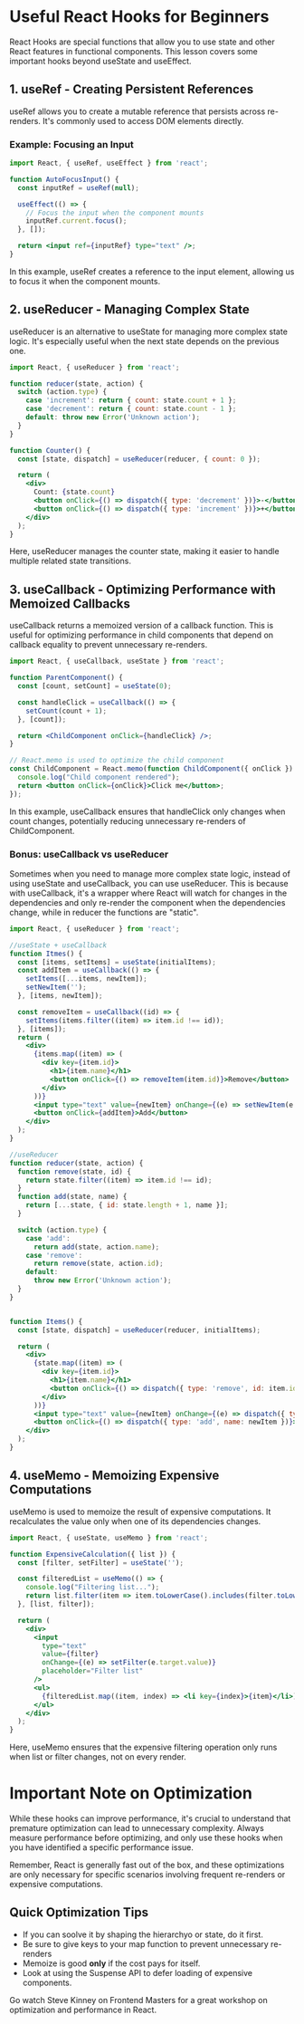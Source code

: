 # Useful React Hooks for Beginners

React Hooks are special functions that allow you to use state and other React features in functional components. This lesson covers some important hooks beyond useState and useEffect.

## 1. useRef - Creating Persistent References

useRef allows you to create a mutable reference that persists across re-renders. It's commonly used to access DOM elements directly.

### Example: Focusing an Input

```jsx
import React, { useRef, useEffect } from 'react';

function AutoFocusInput() {
  const inputRef = useRef(null);

  useEffect(() => {
    // Focus the input when the component mounts
    inputRef.current.focus();
  }, []);

  return <input ref={inputRef} type="text" />;
}

```
In this example, useRef creates a reference to the input element, allowing us to focus it when the component mounts.

## 2. useReducer - Managing Complex State

useReducer is an alternative to useState for managing more complex state logic. It's especially useful when the next state depends on the previous one.

```jsx
import React, { useReducer } from 'react';

function reducer(state, action) {
  switch (action.type) {
    case 'increment': return { count: state.count + 1 };
    case 'decrement': return { count: state.count - 1 };
    default: throw new Error('Unknown action');
  }
}

function Counter() {
  const [state, dispatch] = useReducer(reducer, { count: 0 });

  return (
    <div>
      Count: {state.count}
      <button onClick={() => dispatch({ type: 'decrement' })}>-</button>
      <button onClick={() => dispatch({ type: 'increment' })}>+</button>
    </div>
  );
}
```

Here, useReducer manages the counter state, making it easier to handle multiple related state transitions.

## 3. useCallback - Optimizing Performance with Memoized Callbacks

useCallback returns a memoized version of a callback function. This is useful for optimizing performance in child components that depend on callback equality to prevent unnecessary re-renders.

```jsx
import React, { useCallback, useState } from 'react';

function ParentComponent() {
  const [count, setCount] = useState(0);

  const handleClick = useCallback(() => {
    setCount(count + 1);
  }, [count]);

  return <ChildComponent onClick={handleClick} />;
}

// React.memo is used to optimize the child component
const ChildComponent = React.memo(function ChildComponent({ onClick }) {
  console.log("Child component rendered");
  return <button onClick={onClick}>Click me</button>;
});
```
In this example, useCallback ensures that handleClick only changes when count changes, potentially reducing unnecessary re-renders of ChildComponent.

### Bonus: useCallback vs useReducer

Sometimes when you need to manage more complex state logic, instead of using useState and useCallback, you can use useReducer. This is because with useCallback, it's a wrapper where React will watch for changes in the dependencies and only re-render the component when the dependencies change, while in reducer the functions are "static".

```jsx
import React, { useReducer } from 'react';

//useState + useCallback
function Itmes() {
  const [items, setItems] = useState(initialItems);
  const addItem = useCallback(() => {
    setItems([...items, newItem]);
    setNewItem('');
  }, [items, newItem]);

  const removeItem = useCallback((id) => {
    setItems(items.filter((item) => item.id !== id));
  }, [items]);
  return (
    <div>
      {items.map((item) => (
        <div key={item.id}>
          <h1>{item.name}</h1>
          <button onClick={() => removeItem(item.id)}>Remove</button>
        </div>
      ))}
      <input type="text" value={newItem} onChange={(e) => setNewItem(e.target.value)} />
      <button onClick={addItem}>Add</button>
    </div>
  );
}

//useReducer
function reducer(state, action) {
  function remove(state, id) {
    return state.filter((item) => item.id !== id);
  }
  function add(state, name) {
    return [...state, { id: state.length + 1, name }];
  }

  switch (action.type) {
    case 'add':
      return add(state, action.name);
    case 'remove':
      return remove(state, action.id);
    default:
      throw new Error('Unknown action');
  }
}


function Items() {
  const [state, dispatch] = useReducer(reducer, initialItems);

  return (
    <div>
      {state.map((item) => (
        <div key={item.id}>
          <h1>{item.name}</h1>
          <button onClick={() => dispatch({ type: 'remove', id: item.id })}>Remove</button>
        </div>
      ))}
      <input type="text" value={newItem} onChange={(e) => dispatch({ type: 'add', name: e.target.value })} />
      <button onClick={() => dispatch({ type: 'add', name: newItem })}>Add</button>
    </div>
  );
}
```

## 4. useMemo - Memoizing Expensive Computations

useMemo is used to memoize the result of expensive computations. It recalculates the value only when one of its dependencies changes.

```jsx
import React, { useState, useMemo } from 'react';

function ExpensiveCalculation({ list }) {
  const [filter, setFilter] = useState('');

  const filteredList = useMemo(() => {
    console.log("Filtering list...");
    return list.filter(item => item.toLowerCase().includes(filter.toLowerCase()));
  }, [list, filter]);

  return (
    <div>
      <input
        type="text"
        value={filter}
        onChange={(e) => setFilter(e.target.value)}
        placeholder="Filter list"
      />
      <ul>
        {filteredList.map((item, index) => <li key={index}>{item}</li>)}
      </ul>
    </div>
  );
}
```
Here, useMemo ensures that the expensive filtering operation only runs when list or filter changes, not on every render.

# Important Note on Optimization

While these hooks can improve performance, it's crucial to understand that premature optimization can lead to unnecessary complexity. Always measure performance before optimizing, and only use these hooks when you have identified a specific performance issue.

Remember, React is generally fast out of the box, and these optimizations are only necessary for specific scenarios involving frequent re-renders or expensive computations.

## Quick Optimization Tips
 - If you can soolve it by shaping the hierarchyo or state, do it first.
 - Be sure to give keys to your map function to prevent unnecessary re-renders
 - Memoize is good **only** if the cost pays for itself.
 - Look at using the Suspense API to defer loading of expensive components.

Go watch Steve Kinney on Frontend Masters for a great workshop on optimization and performance in React.
